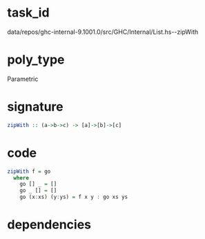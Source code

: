 
# task_id
data/repos/ghc-internal-9.1001.0/src/GHC/Internal/List.hs--zipWith

# poly_type
Parametric

# signature
```haskell
zipWith :: (a->b->c) -> [a]->[b]->[c]
```   

# code
```haskell
zipWith f = go
  where
    go [] _ = []
    go _ [] = []
    go (x:xs) (y:ys) = f x y : go xs ys
```

# dependencies
